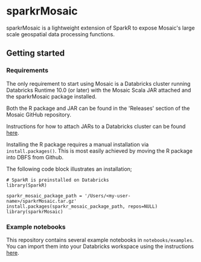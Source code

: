 # sparkrMosaic 

sparkrMosaic is a lightweight extension of SparkR to expose Mosaic's large scale geospatial data processing functions.

## Getting started

### Requirements
The only requirement to start using Mosaic is a Databricks cluster running Databricks Runtime 10.0 (or later) with the Mosaic Scala JAR attached and the sparkrMosaic package installed.

Both the R package and JAR can be found in the 'Releases' section of the Mosaic GitHub repository.

Instructions for how to attach JARs to a Databricks cluster can be found [here](https://docs.databricks.com/libraries/cluster-libraries.html).

Installing the R package requires a manual installation via `install.packages()`. This is most easily achieved by moving the R package into DBFS from Github. 

The following code block illustrates an installation;

```
# SparkR is preinstalled on Databricks
library(SparkR)

sparkr_mosaic_package_path = '/Users/<my-user-name>/sparkrMosaic.tar.gz'
install.packages(sparkr_mosaic_package_path, repos=NULL)
library(sparkrMosaic)
```

### Example notebooks
This repository contains several example notebooks in `notebooks/examples`. You can import them into your Databricks workspace using the instructions [here](https://docs.databricks.com/notebooks/notebooks-manage.html#import-a-notebook).

